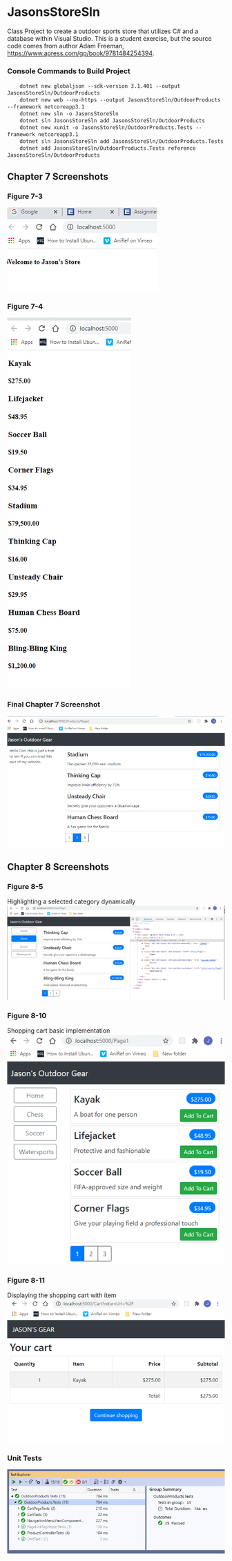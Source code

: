 # JasonsStoreSln
Class Project to create a outdoor sports store that utilizes C# and a database within Visual Studio.
This is a student exercise, but the source code comes from author Adam Freeman, https://www.apress.com/gp/book/9781484254394.

### Console Commands to Build Project
```
    dotnet new globaljson --sdk-version 3.1.401 --output JasonsStoreSln/OutdoorProducts
    dotnet new web --no-https --output JasonsStoreSln/OutdoorProducts --framework netcoreapp3.1
    dotnet new sln -o JasonsStoreSln
    dotnet sln JasonsStoreSln add JasonsStoreSln/OutdoorProducts 
    dotnet new xunit -o JasonsStoreSln/OutdoorProducts.Tests --framework netcoreapp3.1
    dotnet sln JasonsStoreSln add JasonsStoreSln/OutdoorProducts.Tests 
    dotnet add JasonsStoreSln/OutdoorProducts.Tests reference JasonsStoreSln/OutdoorProducts 
```
## Chapter 7 Screenshots
### Figure 7-3 
![Figure 7-3](https://raw.githubusercontent.com/jayhawk84/JasonsStoreSln/master/JasonStoreMedia/JasonSportsFig7.3.PNG)

### Figure 7-4 
![Figure 7-4](https://raw.githubusercontent.com/jayhawk84/JasonsStoreSln/master/JasonStoreMedia/JasonSportsFig7.4.PNG)

### Final Chapter 7 Screenshot 
![Last Screenshot](https://raw.githubusercontent.com/jayhawk84/JasonsStoreSln/master/JasonStoreMedia/JasonSports7Final.PNG)

## Chapter 8 Screenshots
### Figure 8-5
Highlighting a selected category dynamically
![Figure 8-5](https://raw.githubusercontent.com/jayhawk84/JasonsStoreSln/master/JasonStoreMedia/JasonSportsFig8.5.PNG)

### Figure 8-10
Shopping cart basic implementation
![Figure 8-10](https://raw.githubusercontent.com/jayhawk84/JasonsStoreSln/master/JasonStoreMedia/JasonSportsFig8.10.PNG)

### Figure 8-11
Displaying the shopping cart with item
![Figure 8-10](https://raw.githubusercontent.com/jayhawk84/JasonsStoreSln/master/JasonStoreMedia/JasonSportsFig8.11.PNG)

### Unit Tests
![Figure Tests](https://raw.githubusercontent.com/jayhawk84/JasonsStoreSln/master/JasonStoreMedia/JasonSportsTests.PNG)

